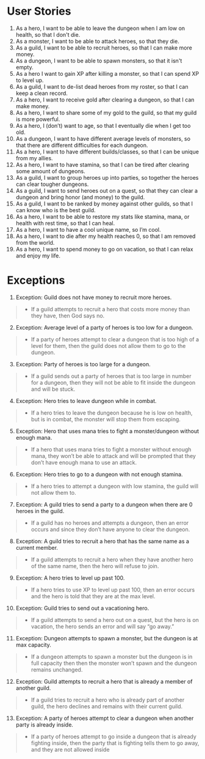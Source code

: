 # User Stories

1. As a hero, I want to be able to leave the dungeon when I am low on health, so that I don't die.
2. As a monster, I want to be able to attack heroes, so that they die.
3. As a guild, I want to be able to recruit heroes, so that I can make more money.
4. As a dungeon, I want to be able to spawn monsters, so that it isn't empty.
5. As a hero I want to gain XP after killing a monster, so that I can spend XP to level up.
6. As a guild, I want to de-list dead heroes from my roster, so that I can keep a clean record.
7. As a hero, I want to receive gold after clearing a dungeon, so that I can make money.
8. As a hero, I want to share some of my gold to the guild, so that my guild is more powerful.
9. As a hero, I (don’t) want to age, so that I eventually die when I get too old.
10. As a dungeon, I want to have different average levels of monsters, so that there are different difficulties for each dungeon.
11. As a hero, I want to have different builds/classes, so that I can be unique from my allies.
12. As a hero, I want to have stamina, so that I can be tired after clearing some amount of dungeons.
13. As a guild, I want to group heroes up into parties, so together the heroes can clear tougher dungeons.
14. As a guild, I want to send heroes out on a quest, so that they can clear a dungeon and bring honor (and money) to the guild.
15. As a guild, I want to be ranked by money against other guilds, so that I can know who is the best guild.
16. As a hero, I want to be able to restore my stats like stamina, mana, or health with rest time, so that I can heal.
17. As a hero, I want to have a cool unique name, so I’m cool.
18. As a hero, I want to die after my health reaches 0, so that I am removed from the world.
19. As a hero, I want to spend money to go on vacation, so that I can relax and enjoy my life.

# Exceptions

1. Exception: Guild does not have money to recruit more heroes.
> - If a guild attempts to recruit a hero that costs more money than they have, then God says no.
2. Exception: Average level of a party of heroes is too low for a dungeon.
> - If a party of heroes attempt to clear a dungeon that is too high of a level for them, then the guild does not allow them to go to the dungeon.
3. Exception: Party of heroes is too large for a dungeon.
> - If a guild sends out a party of heroes that is too large in number for a dungeon, then they will not be able to fit inside the dungeon and will be stuck.
4. Exception: Hero tries to leave dungeon while in combat.
> - If a hero tries to leave the dungeon because he is low on health, but is in combat, the monster will stop them from escaping.
5. Exception: Hero that uses mana tries to fight a monster/dungeon without enough mana.
> - If a hero that uses mana tries to fight a monster without enough mana, they won’t be able to attack and will be prompted that they don’t have enough mana to use an attack.
6. Exception: Hero tries to go to a dungeon with not enough stamina.
> - If a hero tries to attempt a dungeon with low stamina, the guild will not allow them to.
7. Exception: A guild tries to send a party to a dungeon when there are 0 heroes in the guild.
> - If a guild has no heroes and attempts a dungeon, then an error occurs and since they don’t have anyone to clear the dungeon.
8. Exception: A guild tries to recruit a hero that has the same name as a current member.
> - If a guild attempts to recruit a hero when they have another hero of the same name, then the hero will refuse to join.
9. Exception: A hero tries to level up past 100.
> - If a hero tries to use XP to level up past 100, then an error occurs and the hero is told that they are at the max level.
10. Exception: Guild tries to send out a vacationing hero.
> - If a guild attempts to send a hero out on a quest, but the hero is on vacation, the hero sends an error and will say “go away.”
11. Exception: Dungeon attempts to spawn a monster, but the dungeon is at max capacity.
> - If a dungeon attempts to spawn a monster but the dungeon is in full capacity then then the monster won’t spawn and the dungeon remains unchanged.
12. Exception: Guild attempts to recruit a hero that is already a member of another guild.
> - If a guild tries to recruit a hero who is already part of another guild, the hero declines and remains with their current guild.
13. Exception: A party of heroes attempt to clear a dungeon when another party is already inside.
> - If a party of heroes attempt to go inside a dungeon that is already fighting inside, then the party that is fighting tells them to go away, and they are not allowed inside
